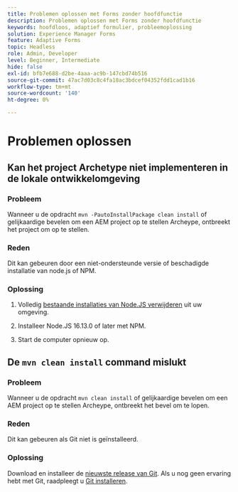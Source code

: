 ```yaml
---
title: Problemen oplossen met Forms zonder hoofdfunctie
description: Problemen oplossen met Forms zonder hoofdfunctie
keywords: hoofdloos, adaptief formulier, probleemoplossing
solution: Experience Manager Forms
feature: Adaptive Forms
topic: Headless
role: Admin, Developer
level: Beginner, Intermediate
hide: false
exl-id: bfb7e688-d2be-4aaa-ac9b-147cbd74b516
source-git-commit: 47ac7d03c8c4fa18ac3bdcef04352fdd1cad1b16
workflow-type: tm+mt
source-wordcount: '140'
ht-degree: 0%

---
```


# Problemen oplossen

## Kan het project Archetype niet implementeren in de lokale ontwikkelomgeving

### Probleem

Wanneer u de opdracht `mvn -PautoInstallPackage clean install` of gelijkaardige bevelen om een AEM project op te stellen Archeype, ontbreekt het project om op te stellen.

### Reden

Dit kan gebeuren door een niet-ondersteunde versie of beschadigde installatie van node.js of NPM.

### Oplossing

1. Volledig [bestaande installaties van Node.JS verwijderen](https://khushwantsehgal.wordpress.com/2022/06/28/how-to-remove-node-js-completely-from-windows-10/) uit uw omgeving.

1. Installeer Node.JS 16.13.0 of later met NPM.

1. Start de computer opnieuw op.


## De `mvn clean install` command mislukt

### Probleem

Wanneer u de opdracht `mvn clean install` of gelijkaardige bevelen om een AEM project op te stellen Archeype, ontbreekt het bevel om te lopen.

### Reden

Dit kan gebeuren als Git niet is geïnstalleerd.

### Oplossing

Download en installeer de [nieuwste release van Git](https://git-scm.com/downloads). Als u nog geen ervaring hebt met Git, raadpleegt u [Git installeren](https://git-scm.com/book/en/v2/Getting-Started-Installing-Git).
